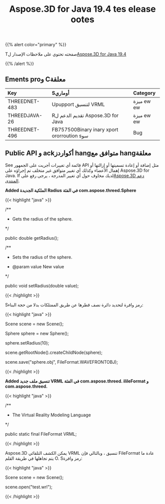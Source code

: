 ﻿---
title: Aspose.3D for Java 19.4 tes elease ootes
type: docs
weight: 90
url: /ar/java/aspose-3d-for-java-19-4-release-notes/
---
{{% alert color="primary" %}} 

Tصفحته تحتوي على ملاحظات الإصدار ل[Aspose.3D for Java 19.4](https://repository.aspose.com/webapp/#/artifacts/browse/tree/General/repo/com/aspose/aspose-3d/19.4)

{{% /alert %}} 
## **Ements proو Cمعلقة**

|**Key**|**Sأوماري**|**Category**|
|:- |:- |:- |
|THREEDNET-483 |Upupport لتنسيق VRML|ميزة ew ew|
|THREEDJAVA-26|Rتقديم الدعم ل Aspose.3D for Java|ميزة ew ew|
|THREEDNET-496 |FB757500Binary inary xport ororroution sسو|Bug|

## **Public API و ackأكواردز hangمتوافق مع hangمعلقة**

See قائمة أي تغييرات أجريت على الجمهور API مثل إضافة أو إعادة تسميتها أو إزالتها أو إهمال الأعضاء وكذلك أي تغيير متوافق غير متخلف تم إجراؤه على Aspose.3D for Java. If لديك مخاوف حول أي تغيير المدرجة ، يرجى رفع على[Aspose.3D دعم المنتدى](https://forum.aspose.com/c/3d).

**Added الملكية الجديدة Radius في الفئة com.aspose.threed.Sphere**

{{< highlight "java" >}}

 /**

 * Gets the radius of the sphere.

 */

public double getRadius();

/**

 * Sets the radius of the sphere.

 * @param value New value

 */

public void setRadius(double value);

{{< /highlight >}}

Sرمز وافرة لتحديد دائرة نصف قطرها عن طريق الممتلكات بدلا من حجة البناء:

{{< highlight "java" >}}

 Scene scene = new Scene();

Sphere sphere = new Sphere();

sphere.setRadius(10);

scene.getRootNode().createChildNode(sphere);

scene.save("sphere.obj", FileFormat.WAVEFRONTOBJ);

{{< /highlight >}}

**Added تنسيق ملف جديد VRML في الفئة com.aspose.threed. ilileFormat و com.aspose.threed.**

{{< highlight "java" >}}

 /**

 * The Virtual Reality Modeling Language

 */

public static final FileFormat VRML;

{{< /highlight >}}

Aspose.3D يمكن الكشف التلقائي VRML تنسيق ، وبالتالي فإن FileFormat عادة ما يتم تجاهلها في طريقة القلم O. Sرمز وافرة:

{{< highlight "java" >}}

 Scene scene = new Scene();

scene.open("test.wrl");

{{< /highlight >}}
